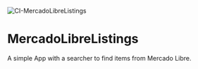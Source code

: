 ![CI-MercadoLibreListings](https://github.com/danstorre/MercadoLibreListings/workflows/CI-MercadoLibreListings/badge.svg)

# MercadoLibreListings

A simple App with a searcher to find items from Mercado Libre.
